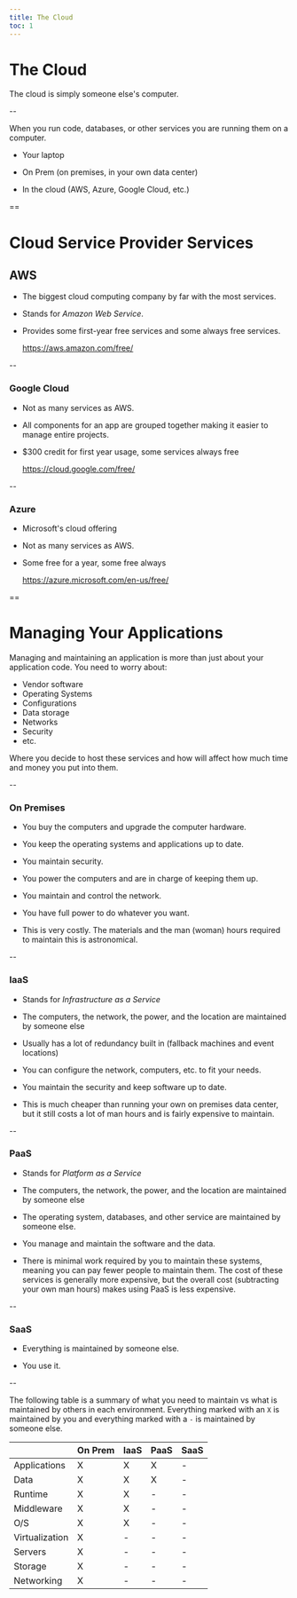 ```yaml
---
title: The Cloud
toc: 1
---
```


# The Cloud

The cloud is simply someone else's computer.

--

When you run code, databases, or other services you are running them on a computer.

- Your laptop

- On Prem (on premises, in your own data center)

- In the cloud (AWS, Azure, Google Cloud, etc.)

==

# Cloud Service Provider Services

## AWS

- The biggest cloud computing company by far with the most services.

- Stands for *Amazon Web Service*.

- Provides some first-year free services and some always free services.

    https://aws.amazon.com/free/

--

### Google Cloud

- Not as many services as AWS.

- All components for an app are grouped together making it easier to manage entire projects.

- $300 credit for first year usage, some services always free

    https://cloud.google.com/free/

--

### Azure

- Microsoft's cloud offering

- Not as many services as AWS.

- Some free for a year, some free always

    https://azure.microsoft.com/en-us/free/

==

# Managing Your Applications

Managing and maintaining an application is more than just about your application code. You need to worry about:

- Vendor software
- Operating Systems
- Configurations
- Data storage
- Networks
- Security
- etc.

Where you decide to host these services and how will affect how much time and money you put into them.

--

### On Premises

- You buy the computers and upgrade the computer hardware.

- You keep the operating systems and applications up to date.

- You maintain security.

- You power the computers and are in charge of keeping them up.

- You maintain and control the network.

- You have full power to do whatever you want.

- This is very costly. The materials and the man (woman) hours required to maintain this is astronomical.

--

### IaaS

- Stands for *Infrastructure as a Service*

- The computers, the network, the power, and the location are maintained by someone else

- Usually has a lot of redundancy built in (fallback machines and event locations)

- You can configure the network, computers, etc. to fit your needs.

- You maintain the security and keep software up to date.

- This is much cheaper than running your own on premises data center, but it still costs a lot of man hours and is fairly expensive to maintain.

--

### PaaS

- Stands for *Platform as a Service*

- The computers, the network, the power, and the location are maintained by someone else

- The operating system, databases, and other service are maintained by someone else.

- You manage and maintain the software and the data.

- There is minimal work required by you to maintain these systems, meaning you can pay fewer people to maintain them. The cost of these services is generally more expensive, but the overall cost (subtracting your own man hours) makes using PaaS is less expensive.

--

### SaaS

- Everything is maintained by someone else.

- You use it.

--

The following table is a summary of what you need to maintain vs what is maintained by others in each environment. Everything marked with an `X` is maintained by you and everything marked with a `-` is maintained by someone else.

|                | On Prem | IaaS | PaaS | SaaS |
| -------------- | ------- | ---- | ---- | ---- |
| Applications   | X       | X    | X    | -    |
| Data           | X       | X    | X    | -    |
| Runtime        | X       | X    | -    | -    |
| Middleware     | X       | X    | -    | -    |
| O/S            | X       | X    | -    | -    |
| Virtualization | X       | -    | -    | -    |
| Servers        | X       | -    | -    | -    |
| Storage        | X       | -    | -    | -    |
| Networking     | X       | -    | -    | -    |
 




